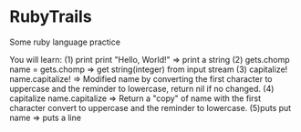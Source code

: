# RubyTrails
Some ruby language practice

  <title>01. Stream I/O</title>
  You will learn:
    (1) print
      print "Hello, World!"
      => print a string
    (2) gets.chomp
      name = gets.chomp
      => get string(integer) from input stream
    (3) capitalize!
      name.capitalize!
      => Modified name by converting the first character to uppercase and the reminder to lowercase, return nil if no changed.
    (4) capitalize
      name.capitalize
      => Return a "copy" of name with the first character convert to uppercase and the reminder to lowercase.
    (5)puts
      put name
      => puts a line

